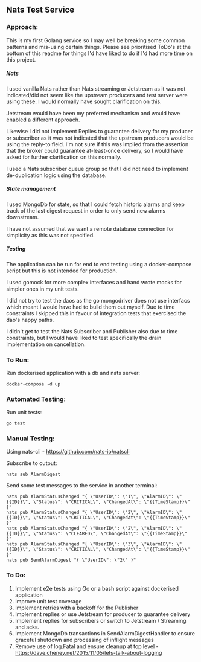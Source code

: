 ## Nats Test Service

### Approach:

This is my first Golang service so I may well be breaking some common patterns and mis-using certain things. Please see
prioritised ToDo's at the bottom of this readme for things I'd have liked to do if I'd had more time on this project.

##### Nats
I used vanilla Nats rather than Nats streaming or Jetstream as it was not indicated/did not seem like the upstream 
producers and test server were using these. I would normally have sought clarification on this. 

Jetstream would have been my preferred mechanism and would have enabled a different approach. 

Likewise I did not implement Replies to guarantee delivery for my producer or subscriber as it was not indicated that 
the upstream producers would be using the reply-to field. I'm not sure if this was implied from the assertion that the 
broker could guarantee at-least-once delivery, so I would have asked for further clarification on this normally. 

I used a Nats subscriber queue group so that I did not need to implement de-duplication logic using the database.

##### **State management**
I used MongoDb for state, so that I could fetch historic alarms and keep track of the last digest request in order to 
only send new alarms downstream. 

I have not assumed that we want a remote database connection for simplicity as this was not specified. 

##### **Testing**
The application can be run for end to end testing using a docker-compose script but this is not intended for production.

I used gomock for more complex interfaces and hand wrote mocks for simpler ones in my unit tests. 

I did not try to test the daos as the go mongodriver does not use interfacs which meant I would have had to build them 
out myself. Due to time constraints I skipped this in favour of integration tests that exercised the dao's happy paths. 

I didn't get to test the Nats Subscriber and Publisher also due to time constraints, but I would have liked to test 
specifically the drain implementation on cancellation. 

### To Run:

Run dockerised application with a db and nats server:
```shell script
docker-compose -d up
```

### Automated Testing:

Run unit tests:
```shell script
go test
```



### Manual Testing:
Using nats-cli - https://github.com/nats-io/natscli

Subscribe to output:
```shell script
nats sub AlarmDigest
```

Send some test messages to the service in another terminal:
```shell script
nats pub AlarmStatusChanged "{ \"UserID\": \"1\", \"AlarmID\": \"{{ID}}\", \"Status\": \"CRITICAL\", \"ChangedAt\": \"{{TimeStamp}}\"  }"
nats pub AlarmStatusChanged "{ \"UserID\": \"2\", \"AlarmID\": \"{{ID}}\", \"Status\": \"CRITICAL\", \"ChangedAt\": \"{{TimeStamp}}\"  }"
nats pub AlarmStatusChanged "{ \"UserID\": \"2\", \"AlarmID\": \"{{ID}}\", \"Status\": \"CLEARED\", \"ChangedAt\": \"{{TimeStamp}}\"  }"
nats pub AlarmStatusChanged "{ \"UserID\": \"3\", \"AlarmID\": \"{{ID}}\", \"Status\": \"CRITICAL\", \"ChangedAt\": \"{{TimeStamp}}\"  }"
nats pub SendAlarmDigest "{ \"UserID\": \"2\" }"
```

### To Do:
1. Implement e2e tests using Go or a bash script against dockerised application
2. Improve unit test coverage
3. Implement retries with a backoff for the Publisher 
4. Implement replies or use Jetstream for producer to guarantee delivery
5. Implement replies for subscribers or switch to Jetstream / Streaming and acks.
6. Implement MongoDb transactions in SendAlarmDigestHandler to ensure graceful shutdown and processing of inflight messages
7. Remove use of log.Fatal and ensure cleanup at top level - https://dave.cheney.net/2015/11/05/lets-talk-about-logging 
